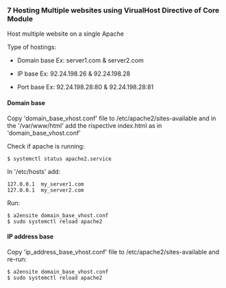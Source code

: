 ### 7 Hosting Multiple websites using VirualHost Directive of Core Module
Host multiple website on a single Apache

Type of hostings:

*   Domain base     Ex: server1.com      &    server2.com

*   IP base         Ex: 92.24.198.26     &    92.24.198.28

*   Port base       Ex: 92.24.198.28:80  &    92.24.198.28:81


#### Domain base 

Copy 'domain_base_vhost.conf' file to /etc/apache2/sites-available 
and in the '/var/www/html' add the rispective index.html as in 'domain_base_vhost.conf'

Check if apache is running:

    $ systemctl status apache2.service

In '/etc/hosts' add:

    127.0.0.1  my_server1.com
    127.0.0.1  my_server2.com

Run:

    $ a2ensite domain_base_vhost.conf
    $ sudo systemctl reload apache2

#### IP address base 

Copy 'ip_address_base_vhost.conf' file to /etc/apache2/sites-available
and re-run:

    $ a2ensite domain_base_vhost.conf
    $ sudo systemctl reload apache2